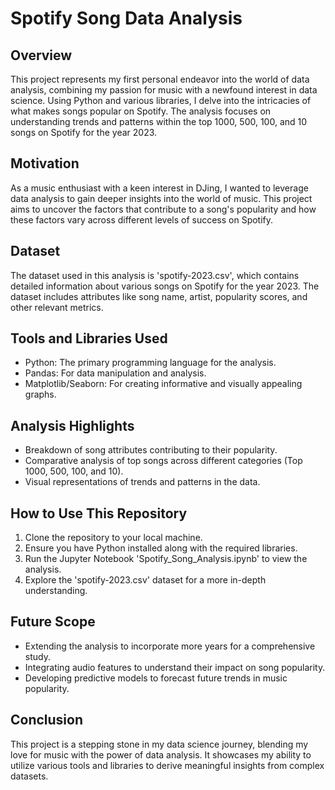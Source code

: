 # Spotify Song Data Analysis

## Overview
This project represents my first personal endeavor into the world of data analysis, combining my passion for music with a newfound interest in data science. Using Python and various libraries, I delve into the intricacies of what makes songs popular on Spotify. The analysis focuses on understanding trends and patterns within the top 1000, 500, 100, and 10 songs on Spotify for the year 2023.

## Motivation
As a music enthusiast with a keen interest in DJing, I wanted to leverage data analysis to gain deeper insights into the world of music. This project aims to uncover the factors that contribute to a song's popularity and how these factors vary across different levels of success on Spotify.

## Dataset
The dataset used in this analysis is 'spotify-2023.csv', which contains detailed information about various songs on Spotify for the year 2023. The dataset includes attributes like song name, artist, popularity scores, and other relevant metrics.

## Tools and Libraries Used
- Python: The primary programming language for the analysis.
- Pandas: For data manipulation and analysis.
- Matplotlib/Seaborn: For creating informative and visually appealing graphs.

## Analysis Highlights
- Breakdown of song attributes contributing to their popularity.
- Comparative analysis of top songs across different categories (Top 1000, 500, 100, and 10).
- Visual representations of trends and patterns in the data.

## How to Use This Repository
1. Clone the repository to your local machine.
2. Ensure you have Python installed along with the required libraries.
3. Run the Jupyter Notebook 'Spotify_Song_Analysis.ipynb' to view the analysis.
4. Explore the 'spotify-2023.csv' dataset for a more in-depth understanding.

## Future Scope
- Extending the analysis to incorporate more years for a comprehensive study.
- Integrating audio features to understand their impact on song popularity.
- Developing predictive models to forecast future trends in music popularity.

## Conclusion
This project is a stepping stone in my data science journey, blending my love for music with the power of data analysis. It showcases my ability to utilize various tools and libraries to derive meaningful insights from complex datasets.

